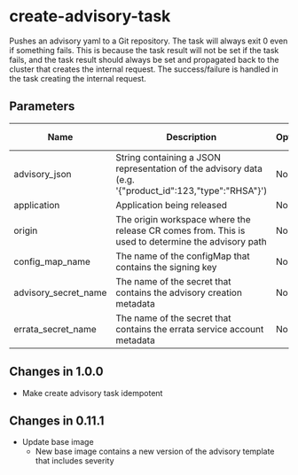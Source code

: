 # create-advisory-task

Pushes an advisory yaml to a Git repository. The task will always exit 0 even if something fails. This is because the task result
will not be set if the task fails, and the task result should always be set and propagated back to the cluster that creates the
internal request. The success/failure is handled in the task creating the internal request.

## Parameters

| Name                 | Description                                                                                            | Optional | Default value |
|----------------------|--------------------------------------------------------------------------------------------------------|----------|---------------|
| advisory_json        | String containing a JSON representation of the advisory data (e.g. '{"product_id":123,"type":"RHSA"}') | No       | -             |
| application          | Application being released                                                                             | No       | -             |
| origin               | The origin workspace where the release CR comes from. This is used to determine the advisory path      | No       | -             |
| config_map_name      | The name of the configMap that contains the signing key                                                | No       | -             |
| advisory_secret_name | The name of the secret that contains the advisory creation metadata                                    | No       | -             |
| errata_secret_name   | The name of the secret that contains the errata service account metadata                               | No       | -             |

## Changes in 1.0.0
* Make create advisory task idempotent

## Changes in 0.11.1
* Update base image
  * New base image contains a new version of the advisory template that includes severity
